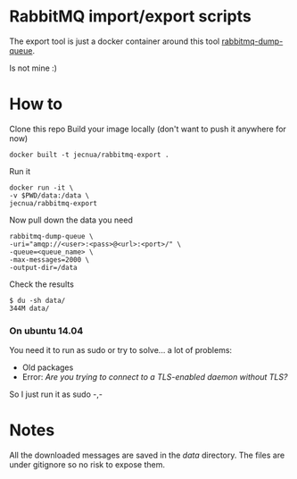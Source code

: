 # RabbitMQ import/export scripts

The export tool is just a docker container around this tool [rabbitmq-dump-queue](https://github.com/dubek/rabbitmq-dump-queue).

Is not mine :)

# How to

Clone this repo
Build your image locally (don't want to push it anywhere for now)

    docker built -t jecnua/rabbitmq-export .

Run it

    docker run -it \
    -v $PWD/data:/data \
    jecnua/rabbitmq-export

Now pull down the data you need

    rabbitmq-dump-queue \
    -uri="amqp://<user>:<pass>@<url>:<port>/" \
    -queue=<queue_name> \
    -max-messages=2000 \
    -output-dir=/data

Check the results

    $ du -sh data/
    344M data/

### On ubuntu 14.04

You need it to run as sudo or try to solve... a lot of problems:

- Old packages
- Error: _Are you trying to connect to a TLS-enabled daemon without TLS?_

So I just run it as sudo -,-

# Notes

All the downloaded messages are saved in the *data* directory. The files are
under gitignore so no risk to expose them.

